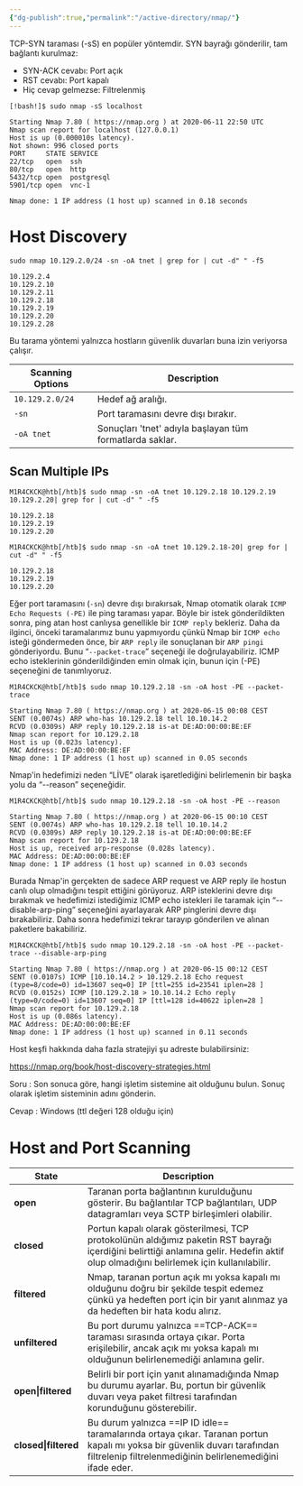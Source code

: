 ```yaml
---
{"dg-publish":true,"permalink":"/active-directory/nmap/"}
---
```


TCP-SYN taraması (-sS) en popüler yöntemdir. SYN bayrağı gönderilir, tam bağlantı kurulmaz:

- SYN-ACK cevabı: Port açık
- RST cevabı: Port kapalı
- Hiç cevap gelmezse: Filtrelenmiş

```shell-session
[!bash!]$ sudo nmap -sS localhost

Starting Nmap 7.80 ( https://nmap.org ) at 2020-06-11 22:50 UTC
Nmap scan report for localhost (127.0.0.1)
Host is up (0.000010s latency).
Not shown: 996 closed ports
PORT     STATE SERVICE
22/tcp   open  ssh
80/tcp   open  http
5432/tcp open  postgresql
5901/tcp open  vnc-1

Nmap done: 1 IP address (1 host up) scanned in 0.18 seconds
```

# Host Discovery

```shell-session
sudo nmap 10.129.2.0/24 -sn -oA tnet | grep for | cut -d" " -f5

10.129.2.4
10.129.2.10
10.129.2.11
10.129.2.18
10.129.2.19
10.129.2.20
10.129.2.28
```

Bu tarama yöntemi yalnızca hostların güvenlik duvarları buna izin veriyorsa çalışır.

| **Scanning Options** | **Description**                                          |
| -------------------- | -------------------------------------------------------- |
| `10.129.2.0/24`      | Hedef ağ aralığı.                                        |
| `-sn`                | Port taramasını devre dışı bırakır.                      |
| `-oA tnet`           | Sonuçları 'tnet' adıyla başlayan tüm formatlarda saklar. |

## Scan Multiple IPs

```shell-session
M1R4CKCK@htb[/htb]$ sudo nmap -sn -oA tnet 10.129.2.18 10.129.2.19 10.129.2.20| grep for | cut -d" " -f5

10.129.2.18
10.129.2.19
10.129.2.20
```

```shell-session
M1R4CKCK@htb[/htb]$ sudo nmap -sn -oA tnet 10.129.2.18-20| grep for | cut -d" " -f5

10.129.2.18
10.129.2.19
10.129.2.20
```

Eğer port taramasını (`-sn`) devre dışı bırakırsak, Nmap otomatik olarak `ICMP Echo Requests (-PE)` ile ping taraması yapar. Böyle bir istek gönderildikten sonra, ping atan host canlıysa genellikle bir `ICMP reply` bekleriz. Daha da ilginci, önceki taramalarımız bunu yapmıyordu çünkü Nmap bir `ICMP echo` isteği göndermeden önce, bir `ARP reply` ile sonuçlanan bir `ARP pingi` gönderiyordu. Bunu “`--packet-trace`” seçeneği ile doğrulayabiliriz. ICMP echo isteklerinin gönderildiğinden emin olmak için, bunun için (-PE) seçeneğini de tanımlıyoruz.

```shell-session
M1R4CKCK@htb[/htb]$ sudo nmap 10.129.2.18 -sn -oA host -PE --packet-trace 

Starting Nmap 7.80 ( https://nmap.org ) at 2020-06-15 00:08 CEST
SENT (0.0074s) ARP who-has 10.129.2.18 tell 10.10.14.2
RCVD (0.0309s) ARP reply 10.129.2.18 is-at DE:AD:00:00:BE:EF
Nmap scan report for 10.129.2.18
Host is up (0.023s latency).
MAC Address: DE:AD:00:00:BE:EF
Nmap done: 1 IP address (1 host up) scanned in 0.05 seconds
```

Nmap'in hedefimizi neden “LİVE” olarak işaretlediğini belirlemenin bir başka yolu da “--reason” seçeneğidir.

```shell-session
M1R4CKCK@htb[/htb]$ sudo nmap 10.129.2.18 -sn -oA host -PE --reason 

Starting Nmap 7.80 ( https://nmap.org ) at 2020-06-15 00:10 CEST
SENT (0.0074s) ARP who-has 10.129.2.18 tell 10.10.14.2
RCVD (0.0309s) ARP reply 10.129.2.18 is-at DE:AD:00:00:BE:EF
Nmap scan report for 10.129.2.18
Host is up, received arp-response (0.028s latency).
MAC Address: DE:AD:00:00:BE:EF
Nmap done: 1 IP address (1 host up) scanned in 0.03 seconds
```

Burada Nmap'in gerçekten de sadece ARP request ve ARP reply ile hostun canlı olup olmadığını tespit ettiğini görüyoruz. ARP isteklerini devre dışı bırakmak ve hedefimizi istediğimiz ICMP echo istekleri ile taramak için “--disable-arp-ping” seçeneğini ayarlayarak ARP pinglerini devre dışı bırakabiliriz. Daha sonra hedefimizi tekrar tarayıp gönderilen ve alınan paketlere bakabiliriz.

```shell-session
M1R4CKCK@htb[/htb]$ sudo nmap 10.129.2.18 -sn -oA host -PE --packet-trace --disable-arp-ping 

Starting Nmap 7.80 ( https://nmap.org ) at 2020-06-15 00:12 CEST
SENT (0.0107s) ICMP [10.10.14.2 > 10.129.2.18 Echo request (type=8/code=0) id=13607 seq=0] IP [ttl=255 id=23541 iplen=28 ]
RCVD (0.0152s) ICMP [10.129.2.18 > 10.10.14.2 Echo reply (type=0/code=0) id=13607 seq=0] IP [ttl=128 id=40622 iplen=28 ]
Nmap scan report for 10.129.2.18
Host is up (0.086s latency).
MAC Address: DE:AD:00:00:BE:EF
Nmap done: 1 IP address (1 host up) scanned in 0.11 seconds
```

Host keşfi hakkında daha fazla stratejiyi şu adreste bulabilirsiniz:

https://nmap.org/book/host-discovery-strategies.html


Soru  : Son sonuca göre, hangi işletim sistemine ait olduğunu bulun. Sonuç olarak işletim sisteminin adını gönderin.

Cevap : Windows (ttl değeri 128 olduğu için)


# Host and Port Scanning

| **State**            | **Description**                                                                                                                                                                         |
| -------------------- | --------------------------------------------------------------------------------------------------------------------------------------------------------------------------------------- |
| **open**             | Taranan porta bağlantının kurulduğunu gösterir. Bu bağlantılar TCP bağlantıları, UDP datagramları veya SCTP birleşimleri olabilir.                                                      |
| **closed**           | Portun kapalı olarak gösterilmesi, TCP protokolünün aldığımız paketin RST bayrağı içerdiğini belirttiği anlamına gelir. Hedefin aktif olup olmadığını belirlemek için kullanılabilir.   |
| **filtered**         | Nmap, taranan portun açık mı yoksa kapalı mı olduğunu doğru bir şekilde tespit edemez çünkü ya hedeften port için bir yanıt alınmaz ya da hedeften bir hata kodu alırız.                |
| **unfiltered**       | Bu port durumu yalnızca ==TCP-ACK== taraması sırasında ortaya çıkar. Porta erişilebilir, ancak açık mı yoksa kapalı mı olduğunun belirlenemediği anlamına gelir.                        |
| **open\|filtered**   | Belirli bir port için yanıt alınamadığında Nmap bu durumu ayarlar. Bu, portun bir güvenlik duvarı veya paket filtresi tarafından korunduğunu gösterebilir.                              |
| **closed\|filtered** | Bu durum yalnızca ==IP ID idle== taramalarında ortaya çıkar. Taranan portun kapalı mı yoksa bir güvenlik duvarı tarafından filtrelenip filtrelenmediğinin belirlenemediğini ifade eder. |


